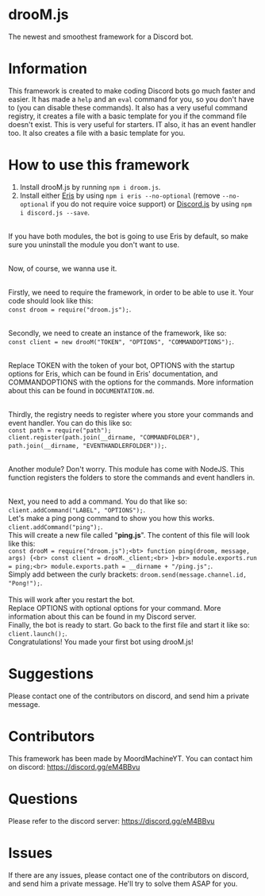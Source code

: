 # drooM.js
The newest and smoothest framework for a Discord bot.

# Information
This framework is created to make coding Discord bots go much faster and easier. It has made a `help` and an `eval` command for you, so you don't have to (you can disable these commands). It also has a very useful command registry, it creates a file with a basic template for you if the command file doesn't exist. This is very useful for starters. IT also, it has an event handler too. It also creates a file with a basic template for you.

# How to use this framework
1. Install drooM.js by running `npm i droom.js`.
2. Install either <a href="https://github.com/abalabahaha/eris">Eris</a> by using `npm i eris --no-optional` (remove `--no-optional` if you do not require voice support) or <a href="https://github.com/discordjs/discord.js">Discord.js</a> by using `npm i discord.js --save`.
<br><br>

If you have both modules, the bot is going to use Eris by default, so make sure you uninstall the module you don't want to use.
<br><br>

Now, of course, we wanna use it.
<br><br>

Firstly, we need to require the framework, in order to be able to use it. Your code should look like this:<br>
`const droom = require("droom.js");`.
<br><br>

Secondly, we need to create an instance of the framework, like so:<br>
`const client = new drooM("TOKEN", "OPTIONS", "COMMANDOPTIONS");`.
<br><br>

Replace TOKEN with the token of your bot, OPTIONS with the startup options for Eris, which can be found in Eris' documentation, and COMMANDOPTIONS with the options for the commands. More information about this can be found in `DOCUMENTATION.md`.
<br><br>

Thirdly, the registry needs to register where you store your commands and event handler. You can do this like so:<br>
`const path = require("path");`<br>
`client.register(path.join(__dirname, "COMMANDFOLDER"), path.join(__dirname, "EVENTHANDLERFOLDER"));`.
<br><br>

Another module? Don't worry. This module has come with NodeJS. This function registers the folders to store the commands and event handlers in.
<br><br>

Next, you need to add a command. You do that like so: `client.addCommand("LABEL", "OPTIONS");`.
<br>
Let's make a ping pong command to show you how this works. `client.addCommand("ping");`.
<br>
This will create a new file called "**ping.js**". The content of this file will look like this:
<br>
`const drooM = require("droom.js");<bt>
function ping(droom, message, args) {<br>
  const client = drooM._client;<br>
}<br>
module.exports.run = ping;<br>
module.exports.path = __dirname + "/ping.js";`.
<br>
Simply add between the curly brackets: `droom.send(message.channel.id, "Pong!");`.<br>
<br>
This will work after you restart the bot.
<br>
Replace OPTIONS with optional options for your command. More information about this can be found in my Discord server.
<br>
Finally, the bot is ready to start. Go back to the first file and start it like so: `client.launch();`.
<br>
Congratulations! You made your first bot using drooM.js!

# Suggestions

Please contact one of the contributors on discord, and send him a private message.

# Contributors

This framework has been made by MoordMachineYT. You can contact him on discord: https://discord.gg/eM4BBvu

# Questions

Please refer to the discord server: https://discord.gg/eM4BBvu

# Issues

If there are any issues, please contact one of the contributors on discord, and send him a private message. He'll try to solve them ASAP for you.
